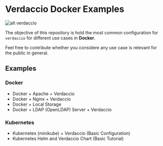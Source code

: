 # Verdaccio Docker Examples

![alt verdaccio](https://www.verdaccio.org/img/devops_support_grey.png "verdaccio devops")

The objective of this repository is hold the most common configuration for `verdaccio` for different use cases in **Docker**.

Feel free to contribute whether you considere any use case is relevant for the public in general.

## Examples

### Docker

* Docker + Apache + Verdaccio
* Docker + Nginx + Verdaccio
* Docker + Local Storage
* Docker + LDAP (OpenLDAP) Server + Verdaccio

### Kubernetes

* Kubernetes (minikube) + Verdaccio (Basic Configuration)
* Kubernetes Helm and Verdaccio Chart (Basic Tutorial)